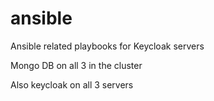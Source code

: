 # ansible
Ansible related playbooks for Keycloak servers

Mongo DB on all 3 in the cluster

Also keycloak on all 3 servers
